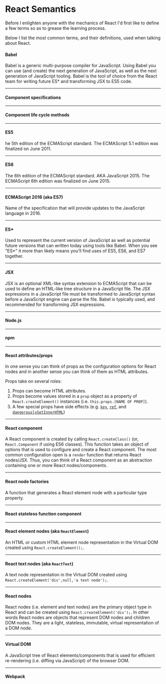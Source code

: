 # React Semantics

Before I enlighten anyone with the mechanics of React I'd first like to define a few terms so as to grease the learning process.

Below I list the most common terms, and their definitions, used when talking about React.

#### Babel
Babel is a generic multi-purpose compiler for JavaScript. Using Babel you can use (and create) the next generation of JavaScript, as well as the next generation of JavaScript tooling. Babel is the tool of choice from the React team for writing future ES* and transforming JSX to ES5 code.

***

#### Component specifications


***

#### Component life cycle methods


***

#### ES5
he 5th edition of the ECMAScript standard. The ECMAScript 5.1 edition was finalized on June 2011.

***

#### ES6
The 6th edition of the ECMAScript standard. AKA JavaScript 2015. The ECMAScript 6th edition was finalized on June 2015.

***

#### ECMAScript 2016 (aka ES7)
Name of the specification that will provide updates to the JavaScript language in 2016.

***

#### ES\*
Used to represent the current version of JavaScript as well as potential future versions that can written today using tools like Babel. When you see "ES*" it more than likely means you'll find uses of ES5, ES6, and ES7 together.

***

#### JSX
JSX is an optional XML-like syntax extension to ECMAScript that can be used to define an HTML-like tree structure in a JavaScript file. The JSX expressions in a JavaScript file must be transformed to JavaScript syntax before a JavaScript engine can parse the file. Babel is typically used, and recommended for transforming JSX expressions.

***

#### Node.js

***

#### npm

***

#### React attributes/props

In one sense you can think of props as the configuration options for React nodes and in another sense you can think of them as HTML attributes.

Props take on several roles:

1. Props can become HTML attributes.
2. Props become values stored in a `prop` object as a property of `React.createElement()` instances (i.e. `this.props.[NAME OF PROP]`).
3. A few special props have side effects (e.g. [`key`](https://facebook.github.io/react/docs/multiple-components.html#dynamic-children), [`ref`](https://facebook.github.io/react/docs/more-about-refs.html), and [`dangerouslySetInnerHTML`](https://facebook.github.io/react/tips/dangerously-set-inner-html.html))

***

#### React component

A React component is created by calling `React.createClass()` (or, `React.Component` if using ES6 classes). This function takes an object of options that is used to configure and create a React component. The most common configuration open is a `render` function that returns React nodes/JSX. Thus, you can think of a React component as an abstraction containing one or more React nodes/components.

***

#### React node factories

A function that generates a React element node with a particular type property.

***

#### React stateless function component



***

#### React element nodes (aka `ReactElement`)

An HTML or custom HTML element node representation in the Virtual DOM created using `React.createElement();`.

***

#### React text nodes (aka `ReactText`)
A text node representation in the Virtual DOM created using `React.createElement('div',null,'a text node');`.

***

#### React nodes
React nodes (i.e. element and text nodes) are the primary object type in React and can be created using `React.createElement('div');`. In other words React nodes are objects that represent DOM nodes and children DOM nodes. They are a light, stateless, immutable, virtual representation of a DOM node.

***

#### Virtual DOM
A JavaScript tree of React elements/components that is used for efficient re-rendering (i.e. diffing via JavaScript) of the browser DOM.

***

#### Webpack
